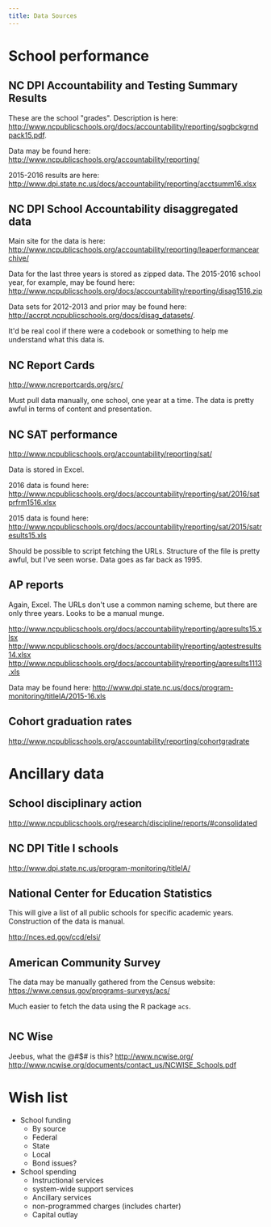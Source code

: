 ```yaml
---
title: Data Sources
---
```


# School performance

## NC DPI Accountability and Testing Summary Results

These are the school "grades". Description is here: http://www.ncpublicschools.org/docs/accountability/reporting/spgbckgrndpack15.pdf. 

Data may be found here: http://www.ncpublicschools.org/accountability/reporting/

2015-2016 results are here: http://www.dpi.state.nc.us/docs/accountability/reporting/acctsumm16.xlsx

## NC DPI School Accountability disaggregated data

Main site for the data is here: http://www.ncpublicschools.org/accountability/reporting/leaperformancearchive/

Data for the last three years is stored as zipped data. The 2015-2016 school year, for example, may be found here: http://www.ncpublicschools.org/docs/accountability/reporting/disag1516.zip

Data sets for 2012-2013 and prior may be found here: http://accrpt.ncpublicschools.org/docs/disag_datasets/.

It'd be real cool if there were a codebook or something to help me understand what this data is.

## NC Report Cards

http://www.ncreportcards.org/src/

Must pull data manually, one school, one year at a time. The data is pretty awful in terms of content and presentation.

## NC SAT performance

http://www.ncpublicschools.org/accountability/reporting/sat/

Data is stored in Excel. 

2016 data is found here: http://www.ncpublicschools.org/docs/accountability/reporting/sat/2016/satprfrm1516.xlsx

2015 data is found here: http://www.ncpublicschools.org/docs/accountability/reporting/sat/2015/satresults15.xls

Should be possible to script fetching the URLs. Structure of the file is pretty awful, but I've seen worse. Data goes as far back as 1995.

## AP reports

Again, Excel. The URLs don't use a common naming scheme, but there are only three years. Looks to be a manual munge.

http://www.ncpublicschools.org/docs/accountability/reporting/apresults15.xlsx
http://www.ncpublicschools.org/docs/accountability/reporting/aptestresults14.xlsx
http://www.ncpublicschools.org/docs/accountability/reporting/apresults1113.xls

Data may be found here: http://www.dpi.state.nc.us/docs/program-monitoring/titleIA/2015-16.xls

## Cohort graduation rates

http://www.ncpublicschools.org/accountability/reporting/cohortgradrate

# Ancillary data

## School disciplinary action

http://www.ncpublicschools.org/research/discipline/reports/#consolidated

## NC DPI Title I schools

http://www.dpi.state.nc.us/program-monitoring/titleIA/

## National Center for Education Statistics

This will give a list of all public schools for specific academic years. Construction of the data is manual.

http://nces.ed.gov/ccd/elsi/

## American Community Survey

The data may be manually gathered from the Census website: https://www.census.gov/programs-surveys/acs/

Much easier to fetch the data using the R package `acs`.

# 

## NC Wise

Jeebus, what the @#$# is this? http://www.ncwise.org/
http://www.ncwise.org/documents/contact_us/NCWISE_Schools.pdf

# Wish list

* School funding
    * By source
    * Federal
    * State
    * Local
    * Bond issues?
* School spending
    * Instructional services
    * system-wide support services
    * Ancillary services
    * non-programmed charges (includes charter)
    * Capital outlay